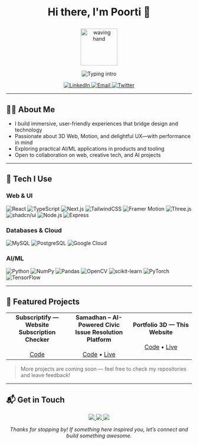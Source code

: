 # <p align="center">Hi there, I'm Poorti 👋</p>

<p align="center">
  <img src="https://media.giphy.com/media/M9gbBd9nbDrOTu1Mqx/giphy.gif" width="100" alt="waving hand" />
</p>
<p align="center">
  <img src="https://readme-typing-svg.herokuapp.com?color=%23007bff&size=28&center=true&vCenter=true&width=680&height=55&lines=Hi%2C+I'm+Poorti+%F0%9F%91%8B;Creative+Software+Developer;Web+Developer;AI%2FML+Enthusiast;3D+Web+%26+Motion+Lover;Open+Source+Contributor" alt="Typing intro"/>
</p>

<!-- <p align="center">
  <a href="https://github.com/Poortigupta">
    <img src="https://komarev.com/ghpvc/?username=Poortigupta&style=flat-square&color=0A66C2" alt="profile views"/>
  </a>
</p> -->

<p align="center">
  <a href="https://www.linkedin.com/in/poorti-gupta-b11529282/">
    <img src="https://img.shields.io/badge/LinkedIn-Poorti%20Gupta-0A66C2?style=for-the-badge&logo=linkedin&logoColor=white" alt="LinkedIn"/>
  </a>
  <a href="mailto:poortigupta2309@email.com">
    <img src="https://img.shields.io/badge/Email-Contact-D14836?style=for-the-badge&logo=gmail&logoColor=white" alt="Email"/>
  </a>
  <a href="[https://twitter.com/PoortiGupta](https://x.com/poortigupt72769?t=8WDIBpmQ35BGdBLDWxvOzg&s=09)">
    <img src="https://img.shields.io/badge/Twitter-@PoortiGupta-1DA1F2?style=for-the-badge&logo=twitter&logoColor=white" alt="Twitter"/>
  </a>
</p>

---

## 👩‍💻 About Me

- I build immersive, user-friendly experiences that bridge design and technology  
- Passionate about 3D Web, Motion, and delightful UX—with performance in mind  
- Exploring practical AI/ML applications in products and tooling  
- Open to collaboration on web, creative tech, and AI projects

---

## 🧰 Tech I Use

### Web & UI
<p>
  <img alt="React" src="https://img.shields.io/badge/React-61DAFB?logo=react&logoColor=222"/>
  <img alt="TypeScript" src="https://img.shields.io/badge/TypeScript-3178C6?logo=typescript&logoColor=white"/>
  <img alt="Next.js" src="https://img.shields.io/badge/Next.js-000000?logo=nextdotjs&logoColor=white"/>
  <img alt="TailwindCSS" src="https://img.shields.io/badge/TailwindCSS-06B6D4?logo=tailwindcss&logoColor=white"/>
  <img alt="Framer Motion" src="https://img.shields.io/badge/Framer%20Motion-0055FF?logo=framer&logoColor=white"/>
  <img alt="Three.js" src="https://img.shields.io/badge/Three.js-000000?logo=threedotjs&logoColor=white"/>
  <img alt="shadcn/ui" src="https://img.shields.io/badge/shadcn%2Fui-000?logo=react&logoColor=white"/>
  <img alt="Node.js" src="https://img.shields.io/badge/Node.js-339933?logo=nodedotjs&logoColor=white"/>
  <img alt="Express" src="https://img.shields.io/badge/Express-000000?logo=express&logoColor=white"/>
</p>

### Databases & Cloud
<p>
  <img alt="MySQL" src="https://img.shields.io/badge/MySQL-4479A1?logo=mysql&logoColor=white"/>
  <img alt="PostgreSQL" src="https://img.shields.io/badge/PostgreSQL-336791?logo=postgresql&logoColor=white"/>
  <img alt="Google Cloud" src="https://img.shields.io/badge/Google%20Cloud-4285F4?logo=googlecloud&logoColor=white"/>
</p>

### AI/ML
<p>
  <img alt="Python" src="https://img.shields.io/badge/Python-3776AB?logo=python&logoColor=white"/>
  <img alt="NumPy" src="https://img.shields.io/badge/NumPy-013243?logo=numpy&logoColor=white"/>
  <img alt="Pandas" src="https://img.shields.io/badge/Pandas-150458?logo=pandas&logoColor=white"/>
  <img alt="OpenCV" src="https://img.shields.io/badge/OpenCV-5C3EE8?logo=opencv&logoColor=white"/>
  <img alt="scikit-learn" src="https://img.shields.io/badge/scikit--learn-F7931E?logo=scikitlearn&logoColor=white"/>
  <img alt="PyTorch" src="https://img.shields.io/badge/PyTorch-EE4C2C?logo=pytorch&logoColor=white"/>
  <img alt="TensorFlow" src="https://img.shields.io/badge/TensorFlow-FF6F00?logo=tensorflow&logoColor=white"/>
</p>

---

## 🚀 Featured Projects

<table>
  <tr>
    <td width="33%" align="center">
      <strong>Subscriptify — Website Subscription Checker</strong><br/>
      <a href="https://github.com/Poortigupta/Subscriptify-Web-Subscription-Checker">
        <!-- <img src="https://raw.githubusercontent.com/Poortigupta/Portfolio3D/main/public/project-1.jpg" alt="Subscriptify" width="100%"/> -->
      </a>
      <br/>
      <a href="https://github.com/Poortigupta/Subscriptify-Web-Subscription-Checker">Code</a>
    </td>
    <td width="33%" align="center">
      <strong>Samadhan – AI-Powered Civic Issue Resolution Platform</strong><br/>
      <a href="https://github.com/poortigupta/Samadhan_Frontend">
        <!-- <img src="https://raw.githubusercontent.com/Poortigupta/Portfolio3D/main/public/project-2.jpg" alt="Jeevni" width="100%"/> -->
      </a>
      <br/>
      <a href="https://github.com/poortigupta/Samadhan_Frontend">Code</a> • <a href="https://samadhan-wine.vercel.app/">Live</a>
    </td>
    <td width="33%" align="center">
      <strong>Portfolio 3D — This Website</strong><br/>
      <a href="https://github.com/Poortigupta/Portfolio3D">
        <!-- <img src="https://raw.githubusercontent.com/Poortigupta/Portfolio3D/main/public/project-6.jpg" alt="Portfolio3D" width="100%"/> -->
      </a>
      <br/>
      <a href="https://github.com/Poortigupta/Portfolio3D">Code</a> • <a href="https://portfoliopoorti-gupta-9842dsjyg.vercel.app/">Live</a>
    </td>
  </tr>
</table>

> More projects are coming soon — feel free to check my repositories and leave feedback!

---


## 📬 Get in Touch

<p align="center">
  <a href="https://www.linkedin.com/in/poorti-gupta-b11529282/">
    <img src="https://img.shields.io/badge/LinkedIn-Poorti%20Gupta-0A66C2?style=for-the-badge&logo=linkedin&logoColor=white"/>
  </a>
  <a href="mailto:poortigupta2309@email.com">
    <img src="https://img.shields.io/badge/Email-Connect-D14836?style=for-the-badge&logo=gmail&logoColor=white"/>
  </a>
  <a href="https://github.com/Poortigupta">
    <img src="https://img.shields.io/badge/GitHub-@Poortigupta-181717?style=for-the-badge&logo=github&logoColor=white"/>
  </a>
</p>

<p align="center"><i>Thanks for stopping by! If something here inspired you, let’s connect and build something awesome.</i></p>
